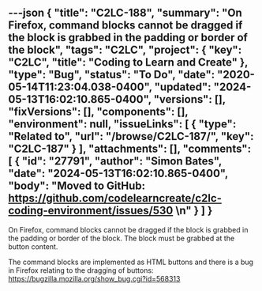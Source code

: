 ---json
{
  "title": "C2LC-188",
  "summary": "On Firefox, command blocks cannot be dragged if the block is grabbed in the padding or border of the block",
  "tags": "C2LC",
  "project": {
    "key": "C2LC",
    "title": "Coding to Learn and Create"
  },
  "type": "Bug",
  "status": "To Do",
  "date": "2020-05-14T11:23:04.038-0400",
  "updated": "2024-05-13T16:02:10.865-0400",
  "versions": [],
  "fixVersions": [],
  "components": [],
  "environment": null,
  "issueLinks": [
    {
      "type": "Related to",
      "url": "/browse/C2LC-187/",
      "key": "C2LC-187"
    }
  ],
  "attachments": [],
  "comments": [
    {
      "id": "27791",
      "author": "Simon Bates",
      "date": "2024-05-13T16:02:10.865-0400",
      "body": "Moved to GitHub: <https://github.com/codelearncreate/c2lc-coding-environment/issues/530>&#x20;\n"
    }
  ]
}
---
On Firefox, command blocks cannot be dragged if the block is grabbed in the padding or border of the block. The block must be grabbed at the button content.

The command blocks are implemented as HTML buttons and there is a bug in Firefox relating to the dragging of buttons: <https://bugzilla.mozilla.org/show_bug.cgi?id=568313>

 

        